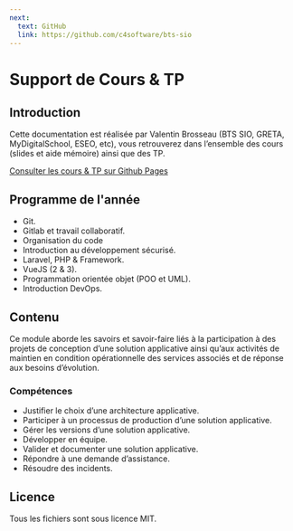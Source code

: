 ```yaml
---
next:
  text: GitHub
  link: https://github.com/c4software/bts-sio
---
```


# Support de Cours & TP

## Introduction

Cette documentation est réalisée par Valentin Brosseau (BTS SIO, GRETA, MyDigitalSchool, ESEO, etc), vous retrouverez dans l’ensemble des cours (slides et aide mémoire) ainsi que des TP.

[Consulter les cours & TP sur Github Pages](https://cours.brosseau.ovh/)

## Programme de l'année

- Git.
- Gitlab et travail collaboratif.
- Organisation du code
- Introduction au développement sécurisé.
- Laravel, PHP & Framework.
- VueJS (2 & 3).
- Programmation orientée objet (POO et UML).
- Introduction DevOps.

## Contenu

Ce module aborde les savoirs et savoir-faire liés à la participation à des projets de conception d’une
solution applicative ainsi qu’aux activités de maintien en condition opérationnelle des services associés
et de réponse aux besoins d’évolution.

### Compétences

- Justifier le choix d’une architecture applicative.
- Participer à un processus de production d’une solution applicative.
- Gérer les versions d’une solution applicative.
- Développer en équipe.
- Valider et documenter une solution applicative.
- Répondre à une demande d’assistance.
- Résoudre des incidents.

## Licence

Tous les fichiers sont sous licence MIT.
